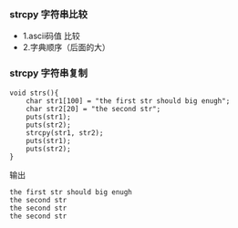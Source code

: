 ### strcpy 字符串比较
- 1.ascii码值 比较
- 2.字典顺序（后面的大）

### strcpy 字符串复制

```
void strs(){
    char str1[100] = "the first str should big enugh";
    char str2[20] = "the second str";
    puts(str1);
    puts(str2);
    strcpy(str1, str2);
    puts(str1);
    puts(str2);
}
```
输出

```
the first str should big enugh
the second str
the second str
the second str
```